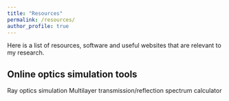 ```yaml
---
title: "Resources"
permalink: /resources/
author_profile: true
---
```


Here is a list of resources, software and useful websites that are relevant to my research.

## Online optics simulation tools
Ray optics simulation
Multilayer transmission/reflection spectrum calculator
